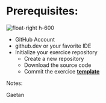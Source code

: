 <!-- .slide: -->

# Prerequisites:

![float-right h-600](./assets/images/exercice_repo_structure.png)

* GitHub Account
* github.dev or your favorite IDE
* Initialize your exercice repository
  * Create a new repository
  * Download the source code
  * Commit the exercice [**template**](https://github.com/sfeir-open-source/sfeir-school-github-actions/main/step/00-prerequisites)

Notes:

Gaetan
